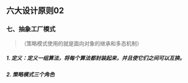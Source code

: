 ## 六大设计原则02  
### 七、抽象工厂模式
>（策略模式使用的就是面向对象的继承和多态机制）  
  
##### 1. 定义：定义一组算法，将每个算法都封装起来，并且使它们之间可以互换。  
##### 2. 策略模式三个角色   
